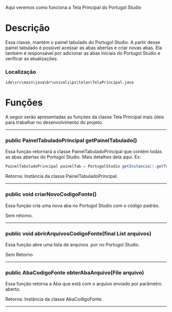 Aqui veremos como funciona a Tela Principal do Portugol Studio

# Descrição
Essa classe, mantém o painel tabulado do Portugol Studio. A partir desse painel tabulado é possivel acessar as abas abertas e criar novas abas. Ela também é responsável por adicionar as abas iniciais do Portugol Studio e verificar as atualizações.
### Localização
`ide\src\main\java\br\univali\ps\telas\TelaPrincipal.java`

# Funções
A seguir serão apresentadas as funções da classe Tela Principal mais úteis para trabalhar no desenvolvimento do projeto. 

------
### public PainelTabuladoPrincipal getPainelTabulado()
Essa função retornará a classe PainelTabuladoPrincipal que contém todas as abas abertas do Portugol Studio.
Mais detalhes dela aqui.
Ex:
```JAVA
PainelTabuladoPrincipal painelTab = PortugolStudio.getInstancia().getTelaPrincipal().getPainelTabulado();
```

Retorna: Instância da classe PainelTabuladoPrincipal.

------
### public void criarNovoCodigoFonte()
Essa função cria uma nova aba no Portugol Studio com o código padrão.

Sem retorno.

------
### public void abrirArquivosCodigoFonte(final List<File> arquivos)
Essa função abre uma lista de arquivos .por no Portugol Studio.

Sem Retorno

------
### public AbaCodigoFonte obterAbaArquivo(File arquivo)
Essa função retorna a Aba que está com o arquivo enviado por parâmetro aberto.

Retorna: Instância da classe AbaCodigoFonte.

------